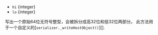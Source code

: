 
* `hi` {integer}
* `lo` {integer}

写出一个原始64位无符号整型，会被拆分成高32位和低32位两部分。
此方法用于一个自定义的[`serializer._writeHostObject()`][].

